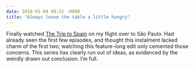 ```yaml
---
date: 2018-01-04 08:51 -0000
title: "Always leave the table a little hungry"
---
```

Finally watched [The Trip to Spain](http://www.imdb.com/title/tt6193424/) on my flight over to São Paulo. Had already seen the first few episodes, and thought this instalment lacked charm of the first two; watching this feature-long edit only cemented those concerns. This series has clearly run out of ideas, as evidenced by the weirdly drawn out conclusion. I’m full.
